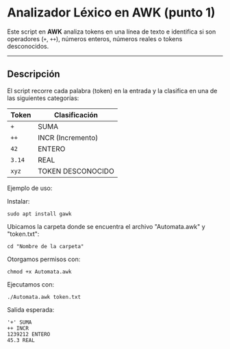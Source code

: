 # Analizador Léxico en AWK (punto 1)

Este script en **AWK** analiza tokens en una línea de texto e identifica si son operadores (`+`, `++`), números enteros, números reales o tokens desconocidos.

---

## Descripción

El script recorre cada palabra (token) en la entrada y la clasifica en una de las siguientes categorías:

| Token | Clasificación |
|--------|----------------|
| `+`    | SUMA          |
| `++`   | INCR (Incremento) |
| `42`   | ENTERO        |
| `3.14` | REAL          |
| `xyz`  | TOKEN DESCONOCIDO |

 Ejemplo de uso:

Instalar:

    sudo apt install gawk

Ubicamos la carpeta donde se encuentra el archivo "Automata.awk" y "token.txt":

    cd "Nombre de la carpeta"


Otorgamos permisos con:

    chmod +x Automata.awk

Ejecutamos con:
    
    ./Automata.awk token.txt

Salida esperada: 

    '+' SUMA
    ++ INCR
    1239212 ENTERO
    45.3 REAL
